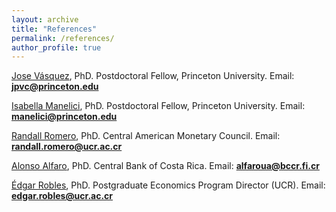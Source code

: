 ```yaml
---
layout: archive
title: "References"
permalink: /references/
author_profile: true
---
```


[Jose Vásquez](https://jpvasquez-econ.github.io/), PhD. Postdoctoral Fellow, Princeton University. Email: **jpvc@princeton.edu**

[Isabella Manelici](https://www.isabelamanelici.com/), PhD. Postdoctoral Fellow, Princeton University. Email: **manelici@princeton.edu**

[Randall Romero](http://randall-romero.com/), PhD. Central American Monetary Council. Email: **randall.romero@ucr.ac.cr**

[Alonso Alfaro](https://sites.google.com/view/alfarourena), PhD. Central Bank of Costa Rica. Email: **alfaroua@bccr.fi.cr**

[Édgar Robles](http://microeconomia.xyz/), PhD. Postgraduate Economics Program Director (UCR). Email: **edgar.robles@ucr.ac.cr**


